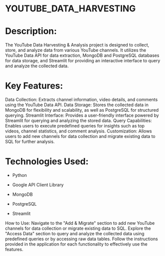 # YOUTUBE_DATA_HARVESTING

# Description: 
The YouTube Data Harvesting & Analysis project is designed to collect, store, and analyze data from various YouTube channels. It utilizes the YouTube Data API for data extraction, MongoDB and PostgreSQL databases for data storage, and Streamlit for providing an interactive interface to query and analyze the collected data.

# Key Features: 
Data Collection: Extracts channel information, video details, and comments using the YouTube Data API. Data Storage: Stores the collected data in MongoDB for flexibility and scalability, as well as PostgreSQL for structured querying. Streamlit Interface: Provides a user-friendly interface powered by Streamlit for querying and analyzing the stored data. Query Capabilities: Enables users to execute predefined queries for insights such as top videos, channel statistics, and comment analysis. Customization: Allows users to add new channels for data collection and migrate existing data to SQL for further analysis.

# Technologies Used:

* Python

* Google API Client Library

* MongoDB

* PostgreSQL

* Streamlit

How to Use: Navigate to the "Add & Migrate" section to add new YouTube channels for data collection or migrate existing data to SQL. Explore the "Access Data" section to query and analyze the collected data using predefined queries or by accessing raw data tables. Follow the instructions provided in the application for each functionality to effectively use the features.
